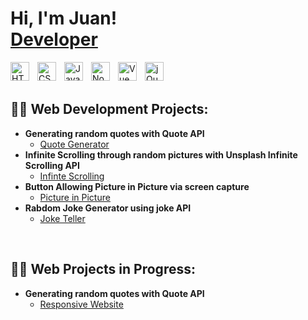 <h1>Hi, I'm Juan! <br/><a href="https://github.com/juanghantus">Developer</a></h1>


<img align="left" alt="HTML5" width="30px" style="padding-right:10px;" src="https://cdn.jsdelivr.net/gh/devicons/devicon/icons/html5/html5-plain.svg" />
<img align="left" alt="CSS3" width="30px" style="padding-right:10px;" src="https://cdn.jsdelivr.net/gh/devicons/devicon/icons/css3/css3-plain.svg" />
<img align="left" alt="JavaScript" width="30px" style="padding-right:10px;" src="https://cdn.jsdelivr.net/gh/devicons/devicon/icons/javascript/javascript-plain.svg" />
<img align="left" alt="Node JS" width="30px" style="padding-right:10px;" src="https://cdn.jsdelivr.net/gh/devicons/devicon/icons/nodejs/nodejs-original.svg" />
<img align="left" alt="Vue JS" width="30px" style="padding-right:10px;" src="https://cdn.jsdelivr.net/gh/devicons/devicon/icons/vuejs/vuejs-original.svg" />
<img align="left" alt="jQuery" width="30px" style="padding-right:10px;" src="https://cdn.jsdelivr.net/gh/devicons/devicon/icons/jquery/jquery-original.svg" />
<br><br>
 
<h2>👨‍💻 Web Development Projects:</h2>

- <b>Generating random quotes with Quote API</b>
  - [Quote Generator](https://github.com/JuanGhantus/QuoteGenerator)
- <b>Infinite Scrolling through random pictures with Unsplash Infinite Scrolling API</b>
  - [Infinte Scrolling](https://github.com/JuanGhantus/InfiniteScrolling)
- <b>Button Allowing Picture in Picture via screen capture</b>
  - [Picture in Picture](https://github.com/JuanGhantus/PictureInPicture)
- <b>Rabdom Joke Generator using joke API</b>
  - [Joke Teller](https://github.com/JuanGhantus/JokeTeller)
<br>
<h2>👨‍💻 Web Projects in Progress:</h2>

- <b>Generating random quotes with Quote API</b>
  - [Responsive Website](https://github.com/JuanGhantus/ResponsiveWebSite)

